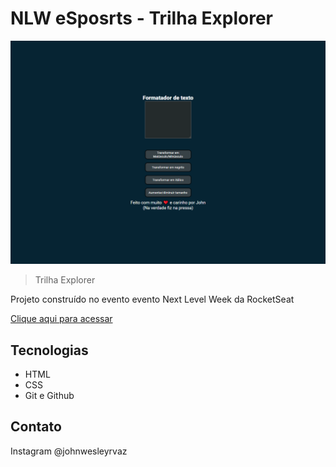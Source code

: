# NLW eSposrts - Trilha Explorer

![preview](preview.png)

> Trilha Explorer

Projeto construído no evento evento Next Level Week da RocketSeat

[Clique aqui para acessar](https://johnwesley14.github.io/formatador-texto)

## Tecnologias

- HTML
- CSS 
- Git e Github

## Contato

Instagram @johnwesleyrvaz 